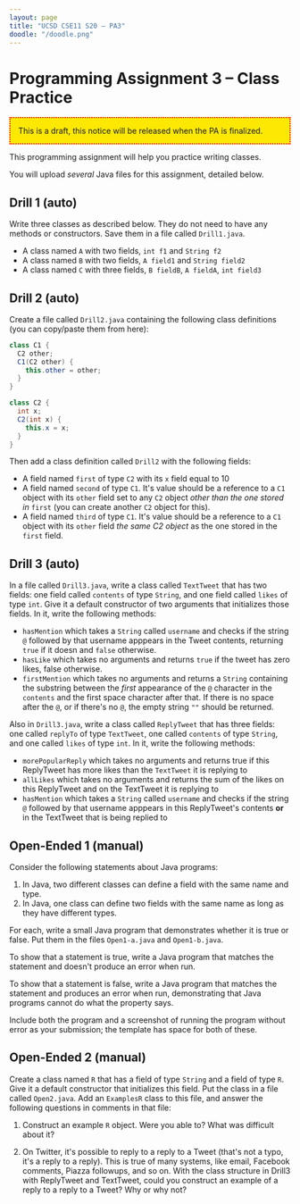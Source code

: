 ```yaml
---
layout: page
title: "UCSD CSE11 S20 – PA3"
doodle: "/doodle.png"
---
```


# Programming Assignment 3 – Class Practice

<p style="border: 2px dotted red; padding: 1em; background-color: #fce803">
This is a draft, this notice will be released when the PA is finalized.
</p>

This programming assignment will help you practice writing classes.

You will upload _several_ Java files for this assignment, detailed below.

## Drill 1 (auto)

Write three classes as described below. They do not need to have any methods or
constructors. Save them in a file called `Drill1.java`.

- A class named `A` with two fields, `int f1` and `String f2`
- A class named `B` with two fields, `A field1` and `String field2`
- A class named `C` with three fields, `B fieldB`, `A fieldA`, `int field3`

## Drill 2 (auto)

Create a file called `Drill2.java` containing the following class definitions
(you can copy/paste them from here):

```java
class C1 {
  C2 other;
  C1(C2 other) {
    this.other = other;
  }
}

class C2 {
  int x;
  C2(int x) {
    this.x = x;
  }
}
```

Then add a class definition called `Drill2` with the following fields:

- A field named `first` of type `C2` with its `x` field equal to 10
- A field named `second` of type `C1`. It's value should be a reference to a
  `C1` object with its `other` field set to any `C2` object _other than the
  one stored in_ `first` (you can create another `C2` object for this).
- A field named `third` of type `C1`. It's value should be a reference to a
  `C1` object with its `other` field _the same C2 object_ as the one stored in
  the `first` field.

## Drill 3 (auto)

In a file called `Drill3.java`, write a class called `TextTweet` that has two
fields: one field called `contents` of type `String`, and one field called
`likes` of type `int`. Give it a default constructor of two arguments that
initializes those fields. In it, write the following methods:

- `hasMention` which takes a `String` called `username` and checks if the
  string `@` followed by that username apppears in the Tweet contents,
  returning `true` if it doesn and `false` otherwise.
- `hasLike` which takes no arguments and returns `true` if the tweet has zero
  likes, false otherwise.
- `firstMention` which takes no arguments and returns a `String` containing the
  substring between the _first_ appearance of the `@` character in the
  `contents` and the first space character after that. If there is no space
  after the `@`, or if there's no `@`, the empty string `""` should be
  returned.

Also in `Drill3.java`, write a class called `ReplyTweet` that has three fields:
one called `replyTo` of type `TextTweet`, one called `contents` of type
`String`, and one called `likes` of type `int`. In it, write the following
methods:

- `morePopularReply` which takes no arguments and returns true if this
  ReplyTweet has more likes than the `TextTweet` it is replying to
- `allLikes` which takes no arguments and returns the sum of the likes on this
  ReplyTweet and on the TextTweet it is replying to
- `hasMention` which takes a `String` called `username` and checks if the
  string `@` followed by that username apppears in this ReplyTweet's contents
  **or** in the TextTweet that is being replied to


## Open-Ended 1 (manual)

Consider the following statements about Java programs:

1. In Java, two different classes can define a field with the same name and
type.
2. In Java, one class can define two fields with the same name as long as they
have different types.

For each, write a small Java program that demonstrates whether it is true or
false. Put them in the files `Open1-a.java` and `Open1-b.java`.

To show that a statement is true, write a Java program that matches the
statement and doesn't produce an error when run.

To show that a statement is false, write a Java program that matches the
statement and produces an error when run, demonstrating that Java programs
cannot do what the property says.

Include both the program and a screenshot of running the program without error
as your submission; the template has space for both of these.

## Open-Ended 2 (manual)

Create a class named `R` that has a field of type `String` and a field of type
`R`. Give it a default constructor that initializes this field. Put the class
in a file called `Open2.java`. Add an `ExamplesR` class to this file, and
answer the following questions in comments in that file:

1. Construct an example `R` object. Were you able to? What was difficult about
it?

2. On Twitter, it's possible to reply to a reply to a Tweet (that's not a typo,
it's a reply to a reply). This is true of many systems, like email, Facebook
comments, Piazza followups, and so on. With the class structure in Drill3 with
ReplyTweet and TextTweet, could you construct an example of a reply to a reply
to a Tweet? Why or why not?

